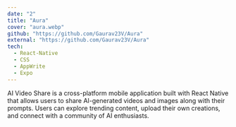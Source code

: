 ```yaml
---
date: "2"
title: "Aura"
cover: "aura.webp"
github: "https://github.com/Gaurav23V/Aura"
external: "https://github.com/Gaurav23V/Aura"
tech:
  - React-Native
  - CSS
  - AppWrite
  - Expo
---
```


AI Video Share is a cross-platform mobile application built with React Native that allows users to share AI-generated videos and images along with their prompts. Users can explore trending content, upload their own creations, and connect with a community of AI enthusiasts.
